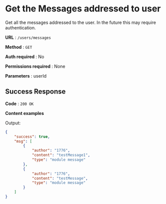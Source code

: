 # Get the Messages addressed to user

Get all the messages addressed to the user. In the future this may require authentication.

**URL** : `/users/messages`

**Method** : `GET`

**Auth required** : No

**Permissions required** : None

**Parameters** : userId

## Success Response

**Code** : `200 OK`

**Content examples**

Output:
```json
{
    "success": true,
    "msg": [
        {
            "author": "1776",
            "content": "testMessage1",
            "type": "module message"
        },
        {
            "author": "1776",
            "content": "testMessage",
            "type": "module message"
        }
    ]
}
```
